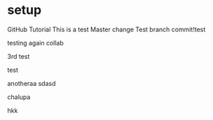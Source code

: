 # setup
GitHub Tutorial
This is a test
Master  change
Test branch commit!test

testing again collab

3rd test


test

anotheraa
sdasd

chalupa

hkk